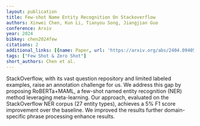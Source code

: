 ```yaml
---
layout: publication
title: Few-shot Name Entity Recognition On Stackoverflow
authors: Xinwei Chen, Kun Li, Tianyou Song, Jiangjian Guo
conference: Arxiv
year: 2024
bibkey: chen2024few
citations: 2
additional_links: [{name: Paper, url: 'https://arxiv.org/abs/2404.09405'}]
tags: ["Few Shot & Zero Shot"]
short_authors: Chen et al.
---
```

StackOverflow, with its vast question repository and limited labeled
examples, raise an annotation challenge for us. We address this gap by
proposing RoBERTa+MAML, a few-shot named entity recognition (NER) method
leveraging meta-learning. Our approach, evaluated on the StackOverflow NER
corpus (27 entity types), achieves a 5% F1 score improvement over the baseline.
We improved the results further domain-specific phrase processing enhance
results.